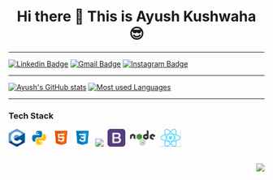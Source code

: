 <h1 align="center"> Hi there 👋 This is Ayush Kushwaha 😎</h1>

***
[![Linkedin Badge](https://img.shields.io/badge/-ayushkx-blue?style=flat-square&logo=Linkedin&logoColor=white&link=https://www.linkedin.com/in/ayushkx/)](https://www.linkedin.com/in/ayushkx/) 
[![Gmail Badge](https://img.shields.io/badge/-ayushkushwaha855@gmail.com-c14438?style=flat-square&logo=Gmail&logoColor=white&link=mailto:ayushkushwaha855@gmail.com)](mailto:ayushkushwaha855@gmail.com)
[![Instagram Badge](https://img.shields.io/badge/-@_ayushx._-darkpink?style=flat&logo=instagram&logoColor=white&link=https://www.instagram.com/_ayushx._/)](https://www.instagram.com/_ayushx._/)

***

[![Ayush's GitHub stats](https://github-readme-stats.vercel.app/api?username=ayushkx&show_icons=true&theme=dark&count_private=true)](https://github.com/ayushkx/github-readme-stats)           [![Most used Languages](https://github-readme-stats.vercel.app/api/top-langs/?username=ayushkx&theme=radical)](https://github.com/ayushkx/github-readme-stats) 

***
### Tech Stack


<p>
<img height="35" src="https://raw.githubusercontent.com/ayushkx/ayushkx/main/assets/c.png">&nbsp
<img height="35" src="https://raw.githubusercontent.com/nikita1610/nikita1610/master/images/python.png">&nbsp
<img height="35" src="https://raw.githubusercontent.com/nikita1610/nikita1610/master/images/html.png">&nbsp
<img height="35" src="https://raw.githubusercontent.com/nikita1610/nikita1610/master/images/css.png">&nbsp
<img height="35" src="http://3con14.biz/code/_data/js/intro/js-logo.png">&nbsp
<img height="35" src="https://raw.githubusercontent.com/github/explore/80688e429a7d4ef2fca1e82350fe8e3517d3494d/topics/bootstrap/bootstrap.png">&nbsp
<img height="35" src="https://raw.githubusercontent.com/ayushkx/ayushkx/main/assets/nodejs.png">&nbsp
<img height="35" src="https://raw.githubusercontent.com/ayushkx/ayushkx/main/assets/react.png">&nbsp
  
 </p>

##
<img align="right" src="https://komarev.com/ghpvc/?username=ayushkx">
<!--
**ayushkx/ayushkx** is a ✨ _special_ ✨ repository because its `README.md` (this file) appears on your GitHub profile.

Here are some ideas to get you started:

- 🔭 I’m currently working on ...
- 🌱 I’m currently learning ...
- 👯 I’m looking to collaborate on ...
- 🤔 I’m looking for help with ...
- 💬 Ask me about ...
- 📫 How to reach me: ...
- 😄 Pronouns: ...
- ⚡ Fun fact: ...
-->
